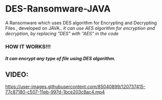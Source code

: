 


# DES-Ransomware-JAVA
A Ransomware which uses DES algorithm for Encrypting and Decrypting Files , developed on JAVA..
<i>It can use AES algorithm for encryption and decryption, by replacing "DES" with "AES" in the code</i>

<h3>HOW IT WORKS!!!</h3>

<h5>It can encrypt any type of file using DES algorithm.</h5>

<h2>VIDEO:</h2>


https://user-images.githubusercontent.com/85040899/120737415-77c87180-c507-11eb-997d-1bce203c8ac4.mp4



